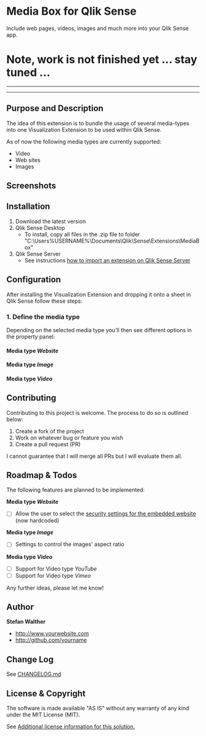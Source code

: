 # Media Box for Qlik Sense
Include web pages, videos, images and much more into your Qlik Sense app.


# Note, work is not finished yet ... stay tuned ...

---
---

## Purpose and Description

The idea of this extension is to bundle the usage of several media-types into one Visualization Extension to be used within Qlik Sense.

As of now the following media types are currently supported:
* Video
* Web sites
* Images

## Screenshots

## Installation

1. Download the latest version
2. Qlik Sense Desktop
	* To install, copy all files in the .zip file to folder "C:\Users\%USERNAME%\Documents\Qlik\Sense\Extensions\MediaBox"
3. Qlik Sense Server
	* See instructions [how to import an extension on Qlik Sense Server](http://help.qlik.com/sense/en-US/online/#../Subsystems/Qlik_Management_Console_help/Content/QMC_Resources_Extensions_AddingExtensions.htm?Highlight=extension)

## Configuration

After installing the Visualization Extension and dropping it onto a sheet in Qlik Sense follow these steps:

### 1. Define the media type

Depending on the selected media type you'll then see different options in the property panel:

#### Media type _Website_

#### Media type _Image_

#### Media type _Video_

## Contributing
Contributing to this project is welcome. The process to do so is outlined below:

1. Create a fork of the project
2. Work on whatever bug or feature you wish
3. Create a pull request (PR)

I cannot guarantee that I will merge all PRs but I will evaluate them all.

## Roadmap & Todos

The following features are planned to be implemented:

**Media type _Website_**
- [ ] Allow the user to select the [security settings for the embedded website](http://www.w3schools.com/tags/att_iframe_sandbox.asp) (now hardcoded)

**Media type _Image_**
- [ ] Settings to control the images' aspect ratio

**Media type _Video_**
- [ ] Support for Video type _YouTube_
- [ ] Support for Video type _Vimeo_

Any further ideas, please let me know!

## Author

**Stefan Walther**
* http://www.yourwebsite.com
* http://github.com/yourname


## Change Log

See [CHANGELOG.md](CHANGELOG.md)

## License & Copyright
The software is made available "AS IS" without any warranty of any kind under the MIT License (MIT).

See [Additional license information for this solution.](LICENSE.md)

